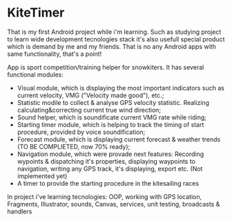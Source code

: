 # KiteTimer
That is my first Android project while i'm learning.
Such as studying project to learn wide development tecnologies stack it's also usefull special product which is demand by me and my friends.
That is no any Android apps with same functionality, that's a point!

App is sport competition/training helper for snowkiters.
It has several functional modules:
  - Visual module, which is displaying the most important indicators such as current velocity, VMG ("Velocity made good"), etc.;
  - Statistic modile to collect & analyse GPS velocity statistic. Realizing calculating&correcting current true wind direction;
  - Sound helper, which is soundificate current VMG rate while riding;
  - Starting timer module, which is helping to track the timing of start procedure, provided by voice soundification;
  - Forecast module, which is displaying current forecast & weather trends (TO BE COMPLIETED, now 70% ready);
  - Navigation module, which were provade next features: Recording wypoints & dispatching it's properties, displaying waypoints 
to navigation, writing any GPS track, it's displaying, export etc. (Not implemented yet)
  - A timer to provide the starting procedure in the kitesailing races

In project i've learning tecnologies:
OOP, working with GPS location, Fragments, Illustrator, sounds, Canvas, services, unit testing, broadcasts & handlers
